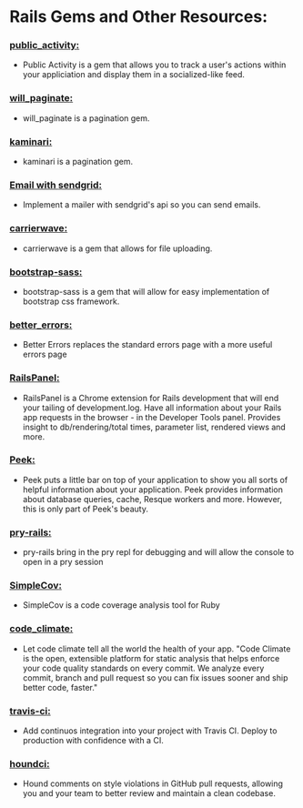 # Rails Gems and Other Resources:

### [__public_activity__:](https://github.com/chaps-io/public_activity)
* Public Activity is a gem that allows you to track a user's actions within your appliciation and display them in a socialized-like feed.

### [__will_paginate__:](https://github.com/mislav/will_paginate)
* will_paginate is a pagination gem.

### [__kaminari__:](https://github.com/amatsuda/kaminari)
* kaminari is a pagination gem.

### [Email with __sendgrid__:](https://sendgrid.com/docs/API_Reference/index.html)
* Implement a mailer with sendgrid's api so you can send emails.

### [__carrierwave__:](https://github.com/carrierwaveuploader/carrierwave)
* carrierwave is a gem that allows for file uploading.

### [__bootstrap-sass__:](https://github.com/twbs/bootstrap-sass)
* bootstrap-sass is a gem that will allow for easy implementation of bootstrap css framework.

### [__better_errors__:](https://github.com/charliesome/better_errors)
* Better Errors replaces the standard errors page with a more useful errors page

### [__RailsPanel__:](https://github.com/dejan/rails_panel)
* RailsPanel is a Chrome extension for Rails development that will end your tailing of development.log. Have all information about your Rails app requests in the browser - in the Developer Tools panel. Provides insight to db/rendering/total times, parameter list, rendered views and more.

### [__Peek__:](https://github.com/peek/peek)
  * Peek puts a little bar on top of your application to show you all sorts of helpful information about your application. Peek provides information about database queries, cache, Resque workers and more. However, this is only part of Peek's beauty.

### [__pry-rails__:](https://github.com/rweng/pry-rails)
* pry-rails bring in the pry repl for debugging and will allow the console to open in a pry session

### [__SimpleCov__:](https://github.com/colszowka/simplecov)
* SimpleCov is a code coverage analysis tool for Ruby

### [__code_climate__:](https://docs.codeclimate.com/docs/getting-started-with-code-climate)
* Let code climate tell all the world the health of your app. "Code Climate is the open, extensible platform for static analysis that helps enforce your code quality standards on every commit. We analyze every commit, branch and pull request so you can fix issues sooner and ship better code, faster."

### [__travis-ci__:](https://docs.travis-ci.com/)
* Add continuos integration into your project with Travis CI. Deploy to production with confidence with a CI.

### [__houndci__:](https://houndci.com/)
* Hound comments on style violations in GitHub pull requests, allowing you and your team to better review and maintain a clean codebase.
